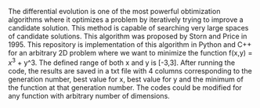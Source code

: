 The differential evolution is one of the most powerful obtimization algorithms where it optimizes a problem by iteratively trying to improve a candidate solution. This method is capable of searching very large spaces of candidate solutions. This algorithm was  proposed by Storn and Price in 1995. 
This repository is implementation of this algorithm in Python and C++ for an arbitrary 2D problem where we want to minimize the function f(x,y) = $x^3$ + y^3. The defined range of both x and y is [-3,3]. After running the code, the results are saved in a txt file with 4 columns corresponding to the generation number, best value for x, best value for y and the minimum of the function at that generation number. 
The codes could be modified for any function with arbitrary number of dimensions.
